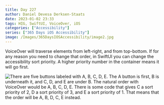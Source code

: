 ```yaml
---
title: Day 227
author: Daniel Devesa Derksen-Staats
date: 2023-01-02 23:33
tags: HIG, SwiftUI, VoiceOver, iOS
categories: ["Accessibility"]
series: ["365 Days iOS Accessibility"]
image: /Images/365DaysIOSAccessibility/image2.jpg
---
```


VoiceOver will traverse elements from left-right, and from top-bottom. If for any reason you need to change that order, in SwiftUI you can change the accessibility sort priority. A higher priority number in the container means it will go first.

![There are five buttons labeled with A, B, C, D, E. The A button is first, B is underneath it, and C, D, and E are under B. The natural order with VoiceOver would be A, B, C, D, E. There is some code that gives C a sort priority of 2, D a sort priority of 3, and E a sort priority of 1. That means that the order will be A, B, D, C, E instead.](/Images/365DaysIOSAccessibility/image2.jpg)


